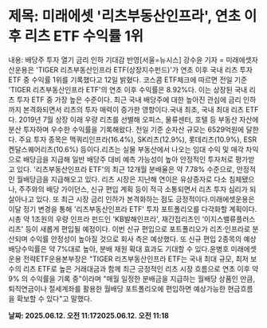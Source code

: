 # **제목: 미래에셋 '리츠부동산인프라', 연초 이후 리츠 ETF 수익률 1위**

  내용: 배당주 투자 열기 금리 인하 기대감 반영[서울=뉴시스] 강수윤 기자 = 미래에셋자산운용은 'TIGER 리츠부동산인프라 ETF(상장지수펀드)'가 연초 이후 국내 리츠 투자 ETF 중 수익률 1위를 기록했다고 12일  밝혔다. 코스콤 ETF체크에 따르면 전일 기준 'TIGER 리츠부동산인프라 ETF'의 연초 이후 수익률은 8.92%다. 이는 상장된 국내 리츠 투자 ETF 중 가장 높은 수준이다. 최근 국내 배당주에 대한 높아진 관심에 금리 인하까지 본격화되면서 리츠의 투자 매력이 증가한 영향이다.국내 최초, 국내 최대 리츠 ETF다. 2019년 7월 상장 이래 우량 리츠를 선별해 오피스, 물류센터, 호텔 등 부동산 자산에 분산 투자하며 우수한 수익률을 기록해왔다. 전일 기준 순자산 규모는 6529억원에 달한다. 주요 투자 종목은 맥쿼리인프라(16.4%), SK리츠(12.9%), 롯데리츠(10.9%), ESR켄달스퀘어리츠(10.6%) 등이다.리츠는 실물 부동산에서 나오는 임대 수익 및 매각 차익으로 배당금을 지급해 일반 배당주 대비 예측 가능성이 높아 안정적인 투자처로 평가받고 있다. '리츠부동산인프라 ETF'의 최근 12개월 분배율은 약 7.78% 수준으로, 안정적인 월배당금을 지급해오고 있다. 리츠 시장은 지난해 연이은 유상증자로 다소 침체됐으나, 주주와의 배당 가이던스, 신규 편입 계획 등이 적극 소통되면서 리츠 투자 심리가 되살아나고 있다. 또 최근 시장 금리 인하가 본격화하는 점도 긍정적이다.미래에셋운용은 이달 정기 변경을 통해 '리츠부동산인프라 ETF' 투자 포트폴리오를 다각화할 계획이다. 시총 약 1조원의 우량 인프라 펀드인 'KB발해인프라', 재간접리츠인 ‘이지스밸류플러스리츠' 등이 새롭게 편입될 예정이다. 이번 신규 편입으로 포트폴리오가 리츠·인프라로 분산되며 수익률 안정성이 높아질 것으로 회사 측은 예상했다. 또 신규 편입 2종목의 예상 배당수익률은 약 7%대로 높아, 분배 재원 확대 효과도 기대할 수 있다.윤병호 미래에셋운용 전략ETF운용본부장은 "TIGER 리츠부동산인프라 ETF는 국내 최대 규모, 최저 보수의 리츠 ETF로 높은 거래대금과 함께 최근 긍정적인 리츠 시장 흐름으로 연초 이후 약 9% 의 수익률을 기록 중"이라며 "매월 일정한 분배금을 지급하는 월배당 상품인 만큼, 퇴직연금이나 절세계좌를 활용한 월배당 포트폴리오에 편입하면 예상가능한 현금흐름을 확보할 수 있다"고 말했다.

  **날짜: 2025.06.12. 오전 11:172025.06.12. 오전 11:18**